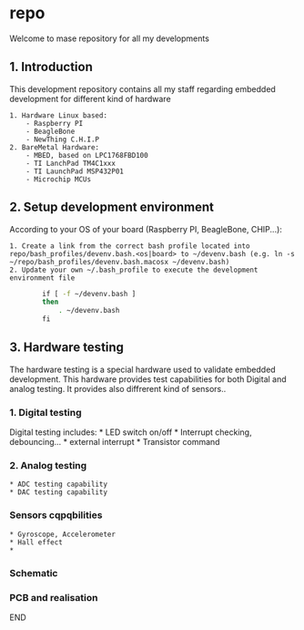 
# repo #

Welcome to mase repository for all my developments

## 1. Introduction
This development repository contains all my staff regarding embedded development for different kind of hardware

    1. Hardware Linux based:
        - Raspberry PI
        - BeagleBone
        - NewThing C.H.I.P
    2. BareMetal Hardware:
        - MBED, based on LPC1768FBD100
        - TI LanchPad TM4C1xxx
        - TI LaunchPad MSP432P01
        - Microchip MCUs
	
## 2. Setup development environment
According to your OS of your board (Raspberry PI, BeagleBone, CHIP...):

    1. Create a link from the correct bash profile located into repo/bash_profiles/devenv.bash.<os|board> to ~/devenv.bash (e.g. ln -s ~/repo/bash_profiles/devenv.bash.macosx ~/devenv.bash)
    2. Update your own ~/.bash_profile to execute the development environment file
    
```bash
        if [ -f ~/devenv.bash ]
        then
            . ~/devenv.bash
        fi
```	

## 3. Hardware testing ##
The hardware testing is a special hardware used to validate embedded development.
This hardware provides test capabilities for both Digital and analog testing. It provides also diffrerent kind of sensors..

### 1. Digital testing ###
Digital testing includes:
    * LED switch on/off
    * Interrupt checking, debouncing...
    * external interrupt
    * Transistor command

### 2. Analog testing ###
    * ADC testing capability
    * DAC testing capability

### Sensors cqpqbilities ###
    * Gyroscope, Accelerometer
    * Hall effect
    * 

### Schematic ###

### PCB and realisation ###

END
